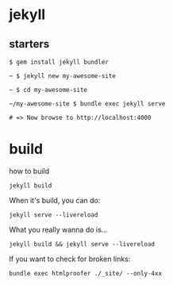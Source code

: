 # jekyll

## starters
```
$ gem install jekyll bundler

~ $ jekyll new my-awesome-site

~ $ cd my-awesome-site

~/my-awesome-site $ bundle exec jekyll serve

# => Now browse to http://localhost:4000
```

# build
how to build

    jekyll build


When it's build, you can do:

    jekyll serve --livereload

What you really wanna do is...

    jekyll build && jekyll serve --livereload

If you want to check for broken links:

    bundle exec htmlproofer ./_site/ --only-4xx
